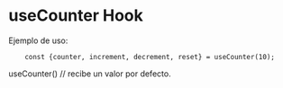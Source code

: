 # useCounter Hook

Ejemplo de uso:

```
    const {counter, increment, decrement, reset} = useCounter(10);

```
useCounter() // recibe un valor por defecto.